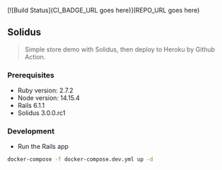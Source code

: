 [![Build Status](CI_BADGE_URL goes here)](REPO_URL goes here)

## Solidus

> Simple store demo with Solidus, then deploy to Heroku by Github Action.

### Prerequisites

- Ruby version: 2.7.2
- Node version: 14.15.4
- Rails 6.1.1
- Solidus 3.0.0.rc1

### Development

* Run the Rails app

```sh
docker-compose -f docker-compose.dev.yml up -d
```
